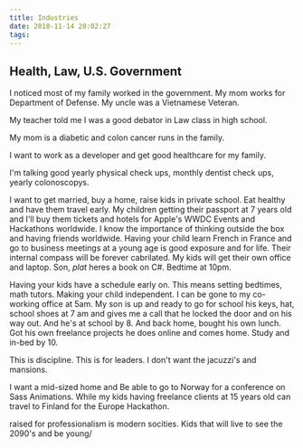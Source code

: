 ```yaml
---
title: Industries
date: 2018-11-14 20:02:27
tags:
---
```


## Health, Law, U.S. Government

I noticed most of my family worked in the government.
My mom works for Department of Defense.
My uncle was a Vietnamese Veteran.

My teacher told me I was a good debator in Law class in high school.

My mom is a diabetic and colon cancer runs in the family. 

I want to work as a developer and get good healthcare for my family.
 
 I'm talking good yearly physical check ups, monthly dentist check ups, yearly colonoscopys.

 I want to get married, buy a home, raise kids in private school. Eat healthy and have them travel early. My children  getting their passport at 7 years old and I'll buy them tickets and hotels for Apple's WWDC Events and Hackathons worldwide. I know the importance of thinking outside the box and having friends worldwide. Having your child learn French in France and go to business meetings at a young age is good exposure and for life.  Their internal compass will be forever cabrilated. My kids will get their own office and laptop. Son, *plat* heres a book on C#. Bedtime at 10pm.

 Having your kids have a schedule early on.
 This means setting bedtimes, math tutors. Making your child independent. I can be gone to my co-working office at 5am. My son is up and ready to go for school his keys, hat, school shoes at 7 am and gives me a call that he locked the door and on his way out. And he's at school by 8.
 And back home, bought his own lunch. Got his own freelance projects he does online and comes home. Study and in-bed by 10.

 This is discipline. This is for leaders. I don't want the jacuzzi's and mansions.
 
  I want a mid-sized home and Be able to go to Norway for a conference on Sass Animations.
   While my kids having freelance clients at 15 years old can travel to Finland for the Europe Hackathon.
 
 raised for professionalism is modern socities. Kids that will live to see the 2090's and be young/